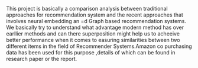 This project is basically a comparison analysis between  traditional approaches for recommendation system and the recent approaches  that involves neural embedding an =d Graph based recommendation systems. We basically try to understand what advantage modern method has over earllier methods and can there superposition might help us to acheeive better performance when it comes to easuring similarities between two different items  in the field of Recommender Systems.Amazon co purchasing data has been used for this purpose ,details of which can be found in research paper or the report.
